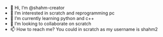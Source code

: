 - 👋 Hi, I’m @shahm-creator
- 👀 I’m interested in scratch and reprogramming pc
- 🌱 I’m currently learning python and c++
- 💞️ I’m looking to collaborate on scratch
- 📫 How to reach me? You could in scratch as my username is shahm2
